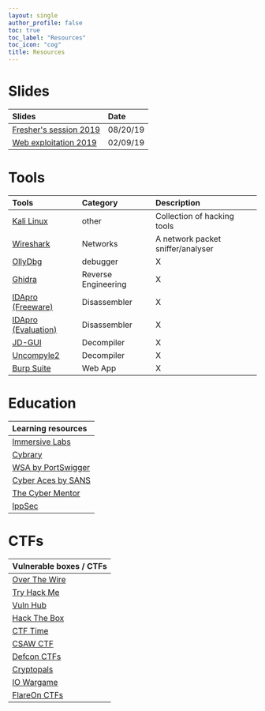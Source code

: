 ```yaml
---
layout: single
author_profile: false
toc: true
toc_label: "Resources"
toc_icon: "cog"
title: Resources 
---
```


# Slides

| Slides  | Date | 
|:--------|:-----|
| [Fresher's session 2019](https://drive.google.com/open?id=1EjH3fUwpRcj9CamOM_03YdpY5_DNAvSS) |  08/20/19 |
| [Web exploitation 2019](https://drive.google.com/file/d/18t87wjQnJvos3y3Aq0zj9XNUVgfcFknQ/view?usp=sharing) | 02/09/19 |

# Tools

| Tools  | Category | Description |
|:------|:---------|:------------|
| [Kali Linux](https://www.kali.org/) | other | Collection of hacking tools |
| [Wireshark](https://www.wireshark.org/) | Networks | A network packet sniffer/analyser |
| [OllyDbg](http://www.ollydbg.de/) | debugger | X |
| [Ghidra](https://ghidra-sre.org/ ) | Reverse Engineering | X |
| [IDApro (Freeware)](https://www.hex-rays.com/products/ida/support/download_freeware.shtml) | Disassembler | X |
| [IDApro (Evaluation)](https://out7.hex-rays.com/demo/request) | Disassembler | X |
| [JD-GUI](http://java-decompiler.github.io/) | Decompiler | X |
| [Uncompyle2](https://github.com/Mysterie/uncompyle2) | Decompiler | X |
| [Burp Suite](https://portswigger.net/burp) | Web App | X |

# Education

| Learning resources |
|:-------------------|
| [Immersive Labs](https://immersivelabs.online/signin) |
| [Cybrary](https://www.cybrary.it/) |
| [WSA by PortSwigger](https://portswigger.net/web-security) |
| [Cyber Aces by SANS](https://www.cyberaces.org/courses.html) |
| [The Cyber Mentor](https://www.youtube.com/channel/UC0ArlFuFYMpEewyRBzdLHiw) |
| [IppSec](https://www.youtube.com/channel/UCa6eh7gCkpPo5XXUDfygQQA) |

# CTFs

| Vulnerable boxes / CTFs |
|:------------------------|
| [Over The Wire](https://overthewire.org/wargames/) |
| [Try Hack Me](https://tryhackme.com/dashboard) |
| [Vuln Hub](https://www.vulnhub.com/) |
| [Hack The Box](https://www.hackthebox.eu/home) |
| [CTF Time](https://ctftime.org/event/list/upcoming) |
| [CSAW CTF](https://365.csaw.io/) |
| [Defcon CTFs](https://ctftime.org/ctf/1/) |
| [Cryptopals](https://cryptopals.com/) |
| [IO Wargame](https://io.netgarage.org/) |
| [FlareOn CTFs](http://flare-on.com/) |
